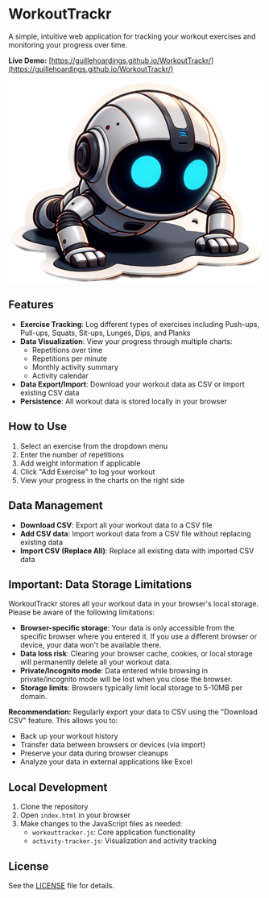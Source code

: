 # WorkoutTrackr

A simple, intuitive web application for tracking your workout exercises and monitoring your progress over time.

**Live Demo:** [https://guillehoardings.github.io/WorkoutTrackr/](https://guillehoardings.github.io/WorkoutTrackr/)

![WorkoutTrackr Logo](pushup.png)

## Features

- **Exercise Tracking**: Log different types of exercises including Push-ups, Pull-ups, Squats, Sit-ups, Lunges, Dips, and Planks
- **Data Visualization**: View your progress through multiple charts:
  - Repetitions over time
  - Repetitions per minute
  - Monthly activity summary
  - Activity calendar
- **Data Export/Import**: Download your workout data as CSV or import existing CSV data
- **Persistence**: All workout data is stored locally in your browser

## How to Use

1. Select an exercise from the dropdown menu
2. Enter the number of repetitions 
3. Add weight information if applicable
4. Click "Add Exercise" to log your workout
5. View your progress in the charts on the right side

## Data Management

- **Download CSV**: Export all your workout data to a CSV file
- **Add CSV data**: Import workout data from a CSV file without replacing existing data
- **Import CSV (Replace All)**: Replace all existing data with imported CSV data

## Important: Data Storage Limitations

WorkoutTrackr stores all your workout data in your browser's local storage. Please be aware of the following limitations:

- **Browser-specific storage**: Your data is only accessible from the specific browser where you entered it. If you use a different browser or device, your data won't be available there.
- **Data loss risk**: Clearing your browser cache, cookies, or local storage will permanently delete all your workout data.
- **Private/Incognito mode**: Data entered while browsing in private/incognito mode will be lost when you close the browser.
- **Storage limits**: Browsers typically limit local storage to 5-10MB per domain.

**Recommendation:** Regularly export your data to CSV using the "Download CSV" feature. This allows you to:
- Back up your workout history
- Transfer data between browsers or devices (via import)
- Preserve your data during browser cleanups
- Analyze your data in external applications like Excel

## Local Development

1. Clone the repository
2. Open `index.html` in your browser
3. Make changes to the JavaScript files as needed:
   - `workouttracker.js`: Core application functionality
   - `activity-tracker.js`: Visualization and activity tracking

## License

See the [LICENSE](LICENSE) file for details.